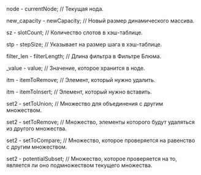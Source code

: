 node - currentNode; 
// Текущая нода.

new_capacity - newCapacity; 
// Новый размер динамического массива.

sz - slotCount; 
// Количество слотов в хэш-таблице.

stp - stepSize; 
// Указывает на размер шага в хэш-таблице.

filter_len - filterLength; 
// Длина фильтра в Фильтре Блюма.

_value - value; 
// Значение, которое хранится в ноде.

itm - itemToRemove; 
// Элемент, который нужно удалить.

itm - itemToInsert; 
// Элемент, который нужно вставить.

set2 - setToUnion; 
// Множество для объединения с другим множеством.

set2 - setToRemove; 
// Множество, элементы которого будут удаляться из другого множества.

set2 - setToCompare; 
// Множество, которое проверяется на равенство с другим множеством.

set2 - potentialSubset; 
// Множество, которое проверяется на то, является ли оно подмножеством текущего множества.